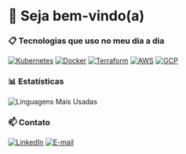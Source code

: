 # 👋 Seja bem-vindo(a)

### 📋 Tecnologias que uso no meu dia a dia

[![Kubernetes](https://img.shields.io/badge/Kubernetes-326CE5?style=for-the-badge&logo=kubernetes&logoColor=white)](https://kubernetes.io/)
[![Docker](https://img.shields.io/badge/Docker-2496ED?style=for-the-badge&logo=docker&logoColor=white)](https://www.docker.com/)
[![Terraform](https://img.shields.io/badge/Terraform-7B42BC?style=for-the-badge&logo=terraform&logoColor=white)](https://www.terraform.io/)
[![AWS](https://img.shields.io/badge/Amazon%20AWS-232F3E?style=for-the-badge&logo=amazonaws&logoColor=white)](https://aws.amazon.com/)
[![GCP](https://img.shields.io/badge/Google%20Cloud-4285F4?style=for-the-badge&logo=googlecloud&logoColor=white)](https://cloud.google.com/)
### 📊 Estatísticas
![Linguagens Mais Usadas](https://github-readme-stats.vercel.app/api/top-langs/?username=iriscafe&layout=compact&theme=radical)

### 📫 Contato

[![LinkedIn](https://img.shields.io/badge/LinkedIn-0077B5?style=for-the-badge&logo=linkedin&logoColor=white)](https://www.linkedin.com/in/iris-cafe/)
[![E-mail](https://img.shields.io/badge/Gmail-D14836?style=for-the-badge&logo=gmail&logoColor=white)](https://criarmeulink.com.br/u/1683086239)
